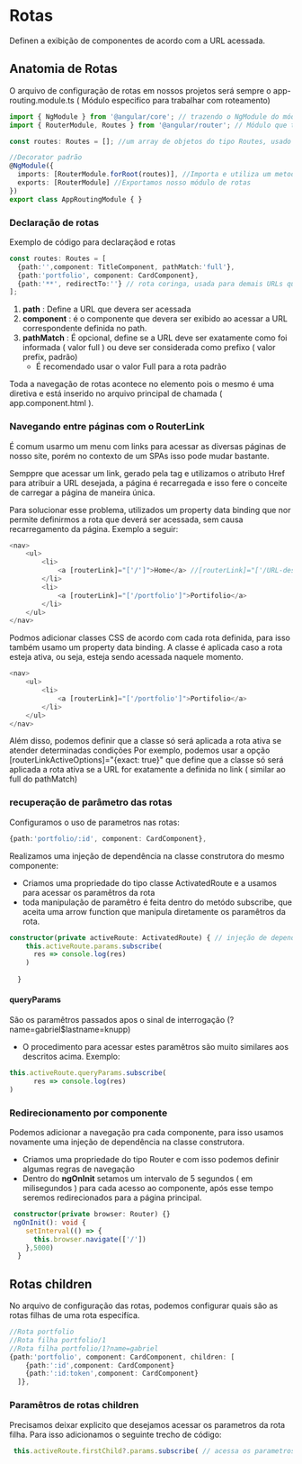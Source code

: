 # Rotas
Definen a exibição de componentes de acordo com a URL acessada.

## Anatomia de Rotas

O arquivo de configuração de rotas em nossos projetos será sempre o app-routing.module.ts ( Módulo especifico para trabalhar com roteamento)

~~~ typescript
import { NgModule } from '@angular/core'; // trazendo o NgModule do módulo central do Angular 
import { RouterModule, Routes } from '@angular/router'; // Módulo que trabalha diretamente com a camada de roteamento, importamos uma classe e um tipo

const routes: Routes = []; //um array de objetos do tipo Routes, usado para definir nossas rotas

//Decorator padrão
@NgModule({
  imports: [RouterModule.forRoot(routes)], //Importa e utiliza um metodo que define as rotas padrões
  exports: [RouterModule] //Exportamos nosso módulo de rotas
})
export class AppRoutingModule { }
~~~

### Declaração de rotas
Exemplo de código para declaraçãod e rotas
~~~ typescript
const routes: Routes = [
  {path:'',component: TitleComponent, pathMatch:'full'},
  {path:'portfolio', component: CardComponent},
  {path:'**', redirectTo:''} // rota coringa, usada para demais URLs que não foram definidas.
];
~~~
1. **path** : Define a URL que devera ser acessada
2. **component** : é o componente que devera ser exibido ao acessar a URL correspondente definida no path.
3. **pathMatch** : É opcional, define se a URL deve ser exatamente como foi informada ( valor full ) ou deve ser considerada como prefixo ( valor prefix, padrão)
    * É recomendado usar o valor Full para a rota padrão


Toda a navegação de rotas acontece no elemento <router-outlet></router-outlet> pois o mesmo é uma diretiva e está inserido no arquivo principal de chamada ( app.component.html ).

### Navegando entre páginas com o RouterLink

É comum usarmo um menu com links para acessar as diversas páginas de nosso site, porém no contexto de um SPAs isso pode mudar bastante.

Semppre que acessar um link, gerado pela tag <a></a> e utilizamos o atributo Href para atribuir a URL desejada, a página é recarregada e isso fere o conceite de carregar a página de maneira única.

Para solucionar esse problema, utilizados um property data binding que nor permite definirmos a rota que deverá ser acessada, sem causa recarregamento da página. Exemplo a seguir:

~~~ typescript
<nav>
    <ul>
        <li>
            <a [routerLink]="['/']">Home</a> //[routerLink]="['/URL-desejada']" - A url deve ser informada entre aspas simples
        </li>
        <li>
            <a [routerLink]="['/portfolio']">Portifolio</a>
        </li>
    </ul>
</nav>
~~~

Podmos adicionar classes CSS de acordo com cada rota definida, para isso também usamo um property data binding.
A classe é aplicada caso a rota esteja ativa, ou seja, esteja sendo acessada naquele momento.
~~~ typescript
<nav>
    <ul>
        <li>
            <a [routerLink]="['/portfolio']">Portifolio</a>
        </li>
    </ul>
</nav>
~~~

Além disso, podemos definir que a classe só será aplicada a rota ativa se atender determinadas condições
Por exemplo, podemos usar a opção [routerLinkActiveOptions]="{exact: true}" que define que a classe só será aplicada a rota ativa se a URL for exatamente a definida no link ( similar ao full do pathMatch)

### recuperação de parâmetro das rotas

Configuramos o uso de parametros nas rotas:
~~~ typescript
{path:'portfolio/:id', component: CardComponent},
~~~
 
Realizamos uma injeção de dependência na classe construtora do  mesmo componente:
* Criamos uma propriedade do tipo classe ActivatedRoute e a usamos para acessar os paramêtros da rota
* toda manipulação de paramêtro é feita dentro do metódo subscribe, que aceita uma arrow function que manipula diretamente os paramêtros da rota.
~~~ typescript
constructor(private activeRoute: ActivatedRoute) { // injeção de dependência 
    this.activeRoute.params.subscribe( 
      res => console.log(res)
    )
    
  }
~~~

#### queryParams 

São os paramêtros passados apos o sinal de interrogação (?name=gabriel$lastname=knupp)
* O procedimento para acessar estes paramêtros são muito similares aos descritos acima.
Exemplo:
~~~ typescript
this.activeRoute.queryParams.subscribe(
      res => console.log(res)
)
~~~

### Redirecionamento por componente

Podemos adicionar a navegação pra cada componente, para isso usamos novamente uma injeção de dependência na classe construtora.
* Criamos uma propriedade do tipo Router e com isso podemos definir algumas regras de navegação
* Dentro do **ngOnInit** setamos um intervalo de 5 segundos ( em milisegundos ) para cada acesso ao componente, após esse tempo seremos redirecionados para a página principal.
~~~ typescript
 constructor(private browser: Router) {}
 ngOnInit(): void {
    setInterval(() => {
      this.browser.navigate(['/'])
    },5000)
  }
~~~

## Rotas children

No arquivo de configuração das rotas, podemos configurar quais são as rotas filhas de uma rota especifíca.

~~~ typescript
//Rota portfolio
//Rota filha portfolio/1
//Rota filha portfolio/1?name=gabriel
{path:'portfolio', component: CardComponent, children: [
    {path:':id',component: CardComponent}
    {path:':id:token',component: CardComponent}
  ]},
~~~

### Paramêtros de rotas children

Precisamos deixar explicito que desejamos acessar os parametros da rota filha.
Para isso adicionamos o seguinte trecho de código:
~~~ typescript
 this.activeRoute.firstChild?.params.subscribe( // acessa os parametros de da rota que é o primeiro filho da rota ativa
~~~